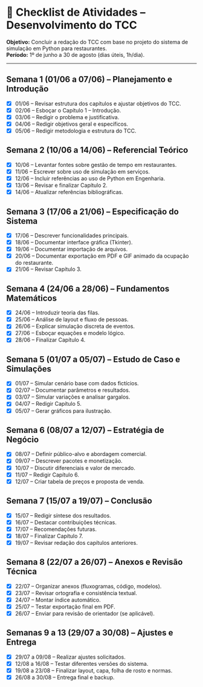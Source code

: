 # 📅 Checklist de Atividades – Desenvolvimento do TCC

**Objetivo:** Concluir a redação do TCC com base no projeto do sistema de simulação em Python para restaurantes.  
**Período:** 1º de junho a 30 de agosto (dias úteis, 1h/dia).

---

## Semana 1 (01/06 a 07/06) – Planejamento e Introdução
- [X] 01/06 – Revisar estrutura dos capítulos e ajustar objetivos do TCC.
- [X] 02/06 – Esboçar o Capítulo 1 – Introdução.
- [X] 03/06 – Redigir o problema e justificativa.
- [X] 04/06 – Redigir objetivos geral e específicos.
- [X] 05/06 – Redigir metodologia e estrutura do TCC.

## Semana 2 (10/06 a 14/06) – Referencial Teórico
- [X] 10/06 – Levantar fontes sobre gestão de tempo em restaurantes.
- [X] 11/06 – Escrever sobre uso de simulação em serviços.
- [X] 12/06 – Incluir referências ao uso de Python em Engenharia.
- [X] 13/06 – Revisar e finalizar Capítulo 2.
- [X] 14/06 – Atualizar referências bibliográficas.

## Semana 3 (17/06 a 21/06) – Especificação do Sistema
- [X] 17/06 – Descrever funcionalidades principais.
- [X] 18/06 – Documentar interface gráfica (Tkinter).
- [X] 19/06 – Documentar importação de arquivos.
- [X] 20/06 – Documentar exportação em PDF e GIF animado da ocupação do restaurante.
- [X] 21/06 – Revisar Capítulo 3.

## Semana 4 (24/06 a 28/06) – Fundamentos Matemáticos
- [X] 24/06 – Introduzir teoria das filas.
- [X] 25/06 – Análise de layout e fluxo de pessoas.
- [X] 26/06 – Explicar simulação discreta de eventos.
- [X] 27/06 – Esboçar equações e modelo lógico.
- [X] 28/06 – Finalizar Capítulo 4.

## Semana 5 (01/07 a 05/07) – Estudo de Caso e Simulações
- [X] 01/07 – Simular cenário base com dados fictícios.
- [X] 02/07 – Documentar parâmetros e resultados.
- [X] 03/07 – Simular variações e analisar gargalos.
- [X] 04/07 – Redigir Capítulo 5.
- [X] 05/07 – Gerar gráficos para ilustração.

## Semana 6 (08/07 a 12/07) – Estratégia de Negócio
- [X] 08/07 – Definir público-alvo e abordagem comercial.
- [X] 09/07 – Descrever pacotes e monetização.
- [X] 10/07 – Discutir diferenciais e valor de mercado.
- [X] 11/07 – Redigir Capítulo 6.
- [X] 12/07 – Criar tabela de preços e proposta de venda.

## Semana 7 (15/07 a 19/07) – Conclusão
- [X] 15/07 – Redigir síntese dos resultados.
- [X] 16/07 – Destacar contribuições técnicas.
- [X] 17/07 – Recomendações futuras.
- [X] 18/07 – Finalizar Capítulo 7.
- [X] 19/07 – Revisar redação dos capítulos anteriores.

## Semana 8 (22/07 a 26/07) – Anexos e Revisão Técnica
- [X] 22/07 – Organizar anexos (fluxogramas, código, modelos).
- [X] 23/07 – Revisar ortografia e consistência textual.
- [X] 24/07 – Montar índice automático.
- [X] 25/07 – Testar exportação final em PDF.
- [X] 26/07 – Enviar para revisão de orientador (se aplicável).

## Semanas 9 a 13 (29/07 a 30/08) – Ajustes e Entrega
- [X] 29/07 a 09/08 – Realizar ajustes solicitados.
- [X] 12/08 a 16/08 – Testar diferentes versões do sistema.
- [X] 19/08 a 23/08 – Finalizar layout, capa, folha de rosto e normas.
- [X] 26/08 a 30/08 – Entrega final e backup.